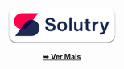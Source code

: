 <div align="center">
  
  <img src="./readme-images/project-logo.png" />

  <a href="https://solutry.github.io/"><strong>➥ Ver Mais</strong></a>
  
</div>
